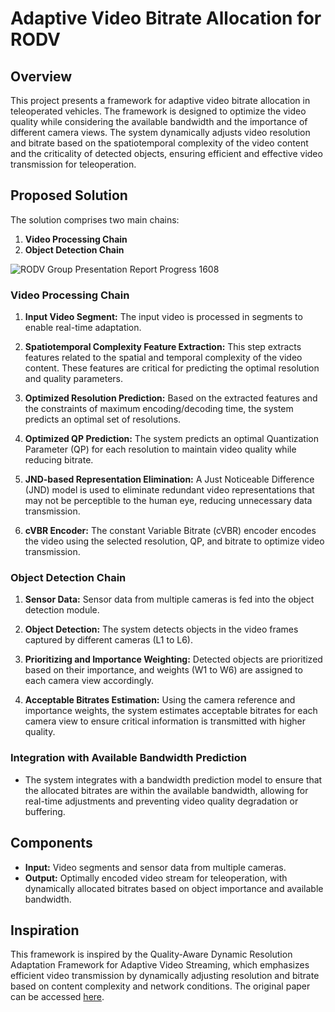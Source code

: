 # Adaptive Video Bitrate Allocation for RODV

## Overview

This project presents a framework for adaptive video bitrate allocation in teleoperated vehicles. The framework is designed to optimize the video quality while considering the available bandwidth and the importance of different camera views. The system dynamically adjusts video resolution and bitrate based on the spatiotemporal complexity of the video content and the criticality of detected objects, ensuring efficient and effective video transmission for teleoperation.

## Proposed Solution

The solution comprises two main chains:

1. **Video Processing Chain**
2. **Object Detection Chain**

![RODV Group Presentation Report Progress 1608](https://github.com/user-attachments/assets/9ce65be4-3357-420c-a40d-ec6eba9e4c0e)

### Video Processing Chain

1. **Input Video Segment:** The input video is processed in segments to enable real-time adaptation.

2. **Spatiotemporal Complexity Feature Extraction:** This step extracts features related to the spatial and temporal complexity of the video content. These features are critical for predicting the optimal resolution and quality parameters.

3. **Optimized Resolution Prediction:** Based on the extracted features and the constraints of maximum encoding/decoding time, the system predicts an optimal set of resolutions.

4. **Optimized QP Prediction:** The system predicts an optimal Quantization Parameter (QP) for each resolution to maintain video quality while reducing bitrate.

5. **JND-based Representation Elimination:** A Just Noticeable Difference (JND) model is used to eliminate redundant video representations that may not be perceptible to the human eye, reducing unnecessary data transmission.

6. **cVBR Encoder:** The constant Variable Bitrate (cVBR) encoder encodes the video using the selected resolution, QP, and bitrate to optimize video transmission.

### Object Detection Chain

1. **Sensor Data:** Sensor data from multiple cameras is fed into the object detection module.

2. **Object Detection:** The system detects objects in the video frames captured by different cameras (L1 to L6).

3. **Prioritizing and Importance Weighting:** Detected objects are prioritized based on their importance, and weights (W1 to W6) are assigned to each camera view accordingly.

4. **Acceptable Bitrates Estimation:** Using the camera reference and importance weights, the system estimates acceptable bitrates for each camera view to ensure critical information is transmitted with higher quality.

### Integration with Available Bandwidth Prediction

- The system integrates with a bandwidth prediction model to ensure that the allocated bitrates are within the available bandwidth, allowing for real-time adjustments and preventing video quality degradation or buffering.

## Components

- **Input:** Video segments and sensor data from multiple cameras.
- **Output:** Optimally encoded video stream for teleoperation, with dynamically allocated bitrates based on object importance and available bandwidth.

## Inspiration

This framework is inspired by the Quality-Aware Dynamic Resolution Adaptation Framework for Adaptive Video Streaming, which emphasizes efficient video transmission by dynamically adjusting resolution and bitrate based on content complexity and network conditions. The original paper can be accessed [here](https://doi.org/10.1145/3625468.3652172).
